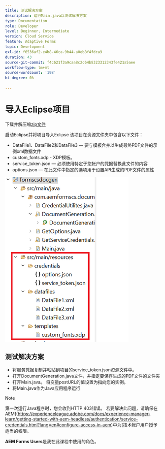 ```yaml
---
title: 测试解决方案
description: 运行Main.java以测试解决方案
type: Documentation
role: Developer
level: Beginner, Intermediate
version: Cloud Service
feature: Adaptive Forms
topic: Development
exl-id: f6536af2-e4b8-46ca-9b44-a0eb8f4fdca9
duration: 43
source-git-commit: f4c621f3a9caa8c2c64b8323312343fe421a5aee
workflow-type: tm+mt
source-wordcount: '198'
ht-degree: 0%

---
```


# 导入Eclipse项目

下载并解压缩[zip文件](./assets/aem-forms-cs-doc-gen.zip)

启动Eclipse并将项目导入Eclipse
该项目在资源文件夹中包含以下文件：

* DataFile1、DataFile2和DataFile3 — 要与模板合并以生成最终PDF文件的示例xml数据文件
* custom_fonts.xdp - XDP模板。
* service_token.json — 必须使用特定于您帐户的凭据替换此文件的内容
* options.json — 在此文件中指定的选项用于设置API生成的PDF文件的属性

![资源文件](./assets/resource-files.png)

## 测试解决方案

* 将服务凭据复制并粘贴到项目的service_token.json资源文件中。
* 打开DocumentGeneration.java文件，并指定要保存生成的PDF文件的文件夹
* 打开Main.java。 将变量postURL的值设置为指向您的实例。
* 将Main.java作为Java应用程序运行

>[!NOTE]
> 第一次运行Java程序时，您会收到HTTP 403错误。 若要解决此问题，请确保在AEM](https://experienceleague.adobe.com/docs/experience-manager-learn/getting-started-with-aem-headless/authentication/service-credentials.html?lang=en#configure-access-in-aem)中为[技术帐户用户授予适当的权限。

**AEM Forms Users**&#x200B;是我在此课程中使用的角色。
